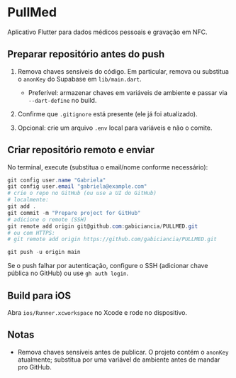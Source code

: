 # PullMed

Aplicativo Flutter para dados médicos pessoais e gravação em NFC.

## Preparar repositório antes do push

1. Remova chaves sensíveis do código. Em particular, remova ou substitua o `anonKey` do Supabase em `lib/main.dart`.
	- Preferível: armazenar chaves em variáveis de ambiente e passar via `--dart-define` no build.

2. Confirme que `.gitignore` está presente (ele já foi atualizado).

3. Opcional: crie um arquivo `.env` local para variáveis e não o comite.

## Criar repositório remoto e enviar

No terminal, execute (substitua o email/nome conforme necessário):

```powershell
git config user.name "Gabriela"
git config user.email "gabriela@example.com"
# crie o repo no GitHub (ou use a UI do GitHub)
# localmente:
git add .
git commit -m "Prepare project for GitHub"
# adicione o remote (SSH)
git remote add origin git@github.com:gabiciancia/PULLMED.git
# ou com HTTPS:
# git remote add origin https://github.com/gabiciancia/PULLMED.git

git push -u origin main
```

Se o push falhar por autenticação, configure o SSH (adicionar chave pública no GitHub) ou use `gh auth login`.

## Build para iOS

Abra `ios/Runner.xcworkspace` no Xcode e rode no dispositivo.

## Notas
- Remova chaves sensíveis antes de publicar. O projeto contém o `anonKey` atualmente; substitua por uma variável de ambiente antes de mandar pro GitHub.

